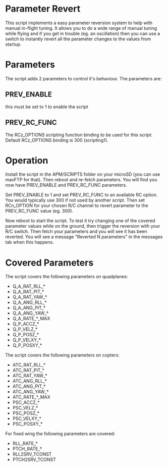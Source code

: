 # Parameter Revert

This script implements a easy parameter reversion system to help with
manual in-flight tuning. It allows you to do a wide range of manual
tuning while flying and if you get in trouble (eg. an oscillation)
then you can use a switch to instantly revert all the parameter
changes to the values from startup.

# Parameters

The script adds 2 parameters to control it's behaviour. The parameters
are:

## PREV_ENABLE

this must be set to 1 to enable the script

## PREV_RC_FUNC

The RCz_OPTIONS scripting function binding to be used for this script.
Default RCz_OPTIONS binding is 300 (scripting1).

# Operation

Install the script in the APM/SCRIPTS folder on your microSD (you can
use mavFTP for that). Then reboot and re-fetch parameters. You will
find you now have PREV_ENABLE and PREV_RC_FUNC parameters.

Set PREV_ENABLE to 1 and set PREV_RC_FUNC to an available RC
option. You would typically use 300 if not used by another
script. Then set RCn_OPTION for your chosen R/C channel to revert
parameter to the PREV_RC_FUNC value (eg. 300).

Now reboot to start the script. To test it try changing one of the
covered parameter values while on the ground, then trigger the
reversion with your R/C switch. Then fetch your parameters and you
will see it has been reverted. You will see a message "Reverted N
parameters" in the messages tab when this happens.

# Covered Parameters

The script covers the following parameters on quadplanes:

 - Q_A_RAT_RLL_*
 - Q_A_RAT_PIT_*
 - Q_A_RAT_YAW_*
 - Q_A_ANG_RLL_*
 - Q_A_ANG_PIT_*
 - Q_A_ANG_YAW_*
 - Q_A_RATE_*_MAX
 - Q_P_ACCZ_*
 - Q_P_VELZ_*
 - Q_P_POSZ_*
 - Q_P_VELXY_*
 - Q_P_POSXY_*

The script covers the following parameters on copters:

 - ATC_RAT_RLL_*
 - ATC_RAT_PIT_*
 - ATC_RAT_YAW_*
 - ATC_ANG_RLL_*
 - ATC_ANG_PIT_*
 - ATC_ANG_YAW_*
 - ATC_RATE_*_MAX
 - PSC_ACCZ_*
 - PSC_VELZ_*
 - PSC_POSZ_*
 - PSC_VELXY_*
 - PSC_POSXY_*

For fixed wing the following parameters are covered:

 - RLL_RATE_*
 - PTCH_RATE_*
 - RLL2SRV_TCONST
 - PTCH2SRV_TCONST
